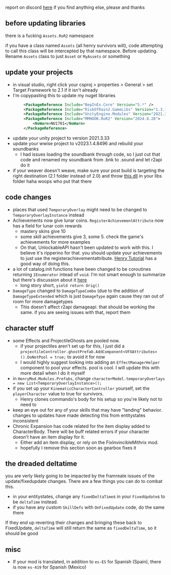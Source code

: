 report on discord [here](https://discord.com/channels/562704639141740588/1279030064192950382) if you find anything else, please and thanks

## before updating libraries
there is a fucking `Assets.RoR2` namespace

if you have a class named `Assets` (all henry survivors will), code attempting to call this class will be intercepted by that namespace. Before updating. Rename `Assets` class to  just `Asset` or `MyAssets` or something

## update your projects
- in visual studio, right click your csproj > properties > General > set Target Framework to 2.1 if it isn't already
- I'm copypasting this to update my nuget libraries
```xml
        <PackageReference Include="BepInEx.Core" Version="5.*" />
        <PackageReference Include="RiskOfRain2.GameLibs" Version="1.3.1.275-r.0" />
        <PackageReference Include="UnityEngine.Modules" Version="2021.3.33" />
        <PackageReference Include="MMHOOK.RoR2" Version="2024.8.28">
            <NoWarn>NU1701</NoWarn>
        </PackageReference>
```
- update your unity project to version 2021.3.33
- update your wwise project to v2023.1.4.8496 and rebuild your soundbanks
  - I had issues loading the soundbank through code, so I just cut that code and renamed my soundbank from .bnk to .sound and let r2api do it
- if your weaver doesn't weave, make sure your post build is targeting the right destination (2.1 folder instead of 2.0) and throw [this dll](https://cdn.discordapp.com/attachments/1279030064192950382/1279663585189953577/netstandard.dll?ex=66d54315&is=66d3f195&hm=aabf2c9d2c7931a1fd4e044a960e0f755e2a3d0fd461c68453e9376855b3894d&) in your libs folder haha woops who put that there 

## code changes
- places that used `TemporaryOverlay` might need to be changed to `TemporaryOverlayInstance` instead
- Achievements now give lunar coins. `RegisterAchievementAttribute` now has a field for lunar coin rewards
  - mastery skins give 10
  - some skill achievements give 3, some 5. check the game's achievements for more examples
  - On that, UnlockableAPI hasn't been updated to work with this. I believe it's ripperino for that. you should update your achievements to just use the registerachievementattribute. [Henry Tutorial](https://github.com/ArcPh1r3/HenryTutorial/wiki/Tutorial#6-unlockables-and-achievements) has a good way of doing this.
- a lot of catalog.init functions have been changed to be coroutines returning `IEnumerator` intead of `void`. I'm not smart enough to summarize but there's discussion about it [here](https://discord.com/channels/562704639141740588/562704639569428506/1279478137004228650)
  - long story short, `yield return Orig()`
- `DamageType` changed to `DamageTypeCombo` (due to the addition of `DamageTypeExtended` which is just `DamageType` again cause they ran out of room for more damagetypes
  - This doesn't affect r2api damageapi. that should be working the same. if you are seeing issues with that, report them

## character stuff
- some Effects and ProjectileGhosts are pooled now. 
  - if your projectiles aren't set up for this, I just did a `projectileController.ghostPrefab.AddComponent<VFXAttributes>().DoNotPool = true;` to avoid it for now
  - I would highly suggest looking into adding an `EffectManagerHelper` component to pool your effects. pool is cool. I will update this with more detail when I do it myself
- in `HenryMod.Modules.Prefabs`, change `characterModel.temporaryOverlays = new List<TemporaryOverlayInstance>();`
- if you set up your `KinematicCharacterController` yourself, set the `playerCharacter` value to true for survivors.
  - Henry clones commando's body for his setup so you're likely not to need to
- keep an eye out for any of your skills that may have "landing" behavior. changes to updates have made detecting this from entitystates inconsistent
- Chronic Expansion has code related for the item display added to CharacterBody. There will be buff related errors if your character doesn't have an item display for it. 
  - Either add an item display, or rely on the FixInvincibleMithrix mod.
  - hopefully I remove this section soon as gearbox fixes it

## the dreaded deltatime
you are verly likely going to be impacted by the framreate issues of the update/fixedupdate changes. There are a few things you can do to combat this.
- in your entitystates, change any `fixedDeltaTime`s in your `FixedUpdate`s to be `deltaTime` instead.
- if you have any custom `SkillDefs` with `OnFixedUpdate` code, do the same there

If they end up reverting their changes and bringing these back to FixedUpdate, `deltaTime` will still return the same as `fixedDeltaTime`, so it should be good

## misc
- If your mod is translated, in addition to `es-ES` for Spanish (Spain), there is now `es-419` for Spanish (Mexico)